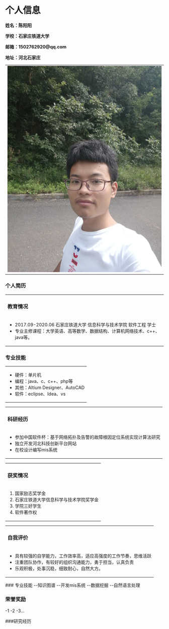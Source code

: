 <table border="0";style="width:100%; max-width:100%;margin-bottom:20px>
  <tr>
    <td width="75%">
      <h1>个人信息</h1>
      <p><b>姓名：陈阳阳</b></p>
      <p><b>学校：石家庄铁道大学</b></p>
      <p><b>邮箱：1502762920@qq.com</b></p>
      <p><b>地址：河北石家庄</b></p>
    </td>
    <td width="25%">
      <img src="/travel.jpg" width="100%">    
    </td>
  </tr>
</table>

### 个人简历
<table border="0">
  <tr>
    <td width="75%">
      <h3>教育情况</h3>
    </td>
  </tr>
  <tr>
    <td width="75%">
      <ul>
        <li>2017.09-2020.06     石家庄铁道大学     信息科学与技术学院          软件工程        学士 </li>
        <li>专业主修课程：大学英语、高等数学、数据结构、计算机网络技术、c++、java等。</li>
      </ul>
    </td>
  </tr>
</table>

<table border="0";style="width:100%; max-width:100%;margin-bottom:20px>
  <tr>
    <td width="100%">
      <h3>专业技能</h3>
    </td>
  </tr>
  <tr>
    <td width="100%">
      <ul>
        <li>硬件：单片机</li>
        <li>编程：java、c、c++、php等</li>
        <li>其他：Altium  Designer、AutoCAD</li>
        <li>软件：eclipse、Idea、vs</li>
      </ul>
    </td>
  </tr>
</table>

<table border="0">
  <tr>
    <td width="100%">
      <h3>科研经历</h3>
    </td>
  </tr>
  <tr>
    <td width="100%">
      <ul>
        <li>参加中国软件杯：基于网络拓扑及告警的故障根因定位系统实现计算法研究</li>
        <li>独立开发河北科技创新平台网站</li>
        <li>在校设计编写mis系统</li>
      </ul>
    </td>
  </tr>
</table>

<table border="0">
  <tr>
    <td width="100%">
      <h3>获奖情况</h3>
    </td>
  </tr>
  <tr>
    <td width="100%">
      <ol>
        <li>国家励志奖学金</li>
        <li>石家庄铁道大学信息科学与技术学院奖学金</li>
        <li>学院三好学生</li>
        <li>软件著作权</li>
      </ol>
    </td>
  </tr>
</table>

<table border="0">
  <tr>
    <td width="100%">
      <h3>自我评价</h3>
    </td>
  </tr>
  <tr>
    <td width="100%">
      <ul>
        <li>具有较强的自学能力，工作效率高，适应高强度的工作节奏，思维活跃</li>
        <li>注重团队协作，有较好的组织沟通能力，勇于担当，认真负责</li>
        <li>乐观积极，处事沉稳，细致耐心，自然大方。</li>
      </ul>
    </td>
  </tr>
</table>
### 专业技能
--知识图谱
--开发mis系统
--数据挖掘
--自然语言处理


### 荣誉奖励
-1
-2
-3...

###研究经历

















